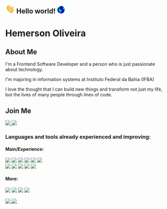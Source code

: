 ## <img src="https://github.com/hemerson-git/hemerson-git/blob/master/assets/Hi.gif" height="29px"> Hello world!&nbsp;<img src="https://github.com/hemerson-git/hemerson-git/blob/master/assets/Earth.gif" height="24px">

# Hemerson Oliveira

<!--
**hemerson-git/hemerson-git** is a ✨ _special_ ✨ repository because its `README.md` (this file) appears on your GitHub profile.

Here are some ideas to get you started:

- 🔭 I’m currently working on ...
- 🌱 I’m currently learning ...
- 👯 I’m looking to collaborate on ...
- 🤔 I’m looking for help with ...
- 💬 Ask me about ...
- 📫 How to reach me: ...
- 😄 Pronouns: ...
- ⚡ Fun fact: ...
-->

## About Me

I'm a Frontend Software Developer and a person who is just passionate about technology.

I'm majoring in information systems at Instituto Federal da Bahia (IFBA)

I love the thought that I can build new things and transform not just my life, but the lives of many people through lines of code.

## Join Me

<a href="https://www.linkedin.com/in/hemerson-silva-869137186/" target="_blank">
  <img height="25" src="https://img.shields.io/badge/LinkedIn-0077B5?style=for-the-badge&logo=linkedin&logoColor=white" />
</a>

<a href="mailto:hemersondev@gmail.com">
  <img height="25" src="https://img.shields.io/badge/Gmail-D14836?style=for-the-badge&logo=gmail&logoColor=white" />
</a>

### Languages and tools already experienced and improving:

#### Main/Experience: 

<img height="25" src="https://img.shields.io/badge/TypeScript-007ACC?style=for-the-badge&logo=typescript&logoColor=white"> </img>
<img height="25" src="https://img.shields.io/badge/React-20232A?style=for-the-badge&logo=react&logoColor=61DAFB"> </img>
<img height="25" src="https://img.shields.io/badge/React_Native-20232A?style=for-the-badge&logo=react&logoColor=61DAFB"> </img>
<img height="25" src="https://img.shields.io/badge/Tailwind_CSS-38B2AC?style=for-the-badge&logo=tailwind-css&logoColor=white" /></img>
<img height="25" src="https://img.shields.io/badge/JavaScript-323330?style=for-the-badge&logo=javascript&logoColor=F7DF1E"> </img>
<img height="25" src="https://img.shields.io/badge/Sass-CC6699?style=for-the-badge&logo=sass&logoColor=white"> </img> <br />
<img height="25" src="https://img.shields.io/badge/Bootstrap-563D7C?style=for-the-badge&logo=bootstrap&logoColor=white"> </img>
<img height="25" src="https://img.shields.io/badge/Git-F05032?style=for-the-badge&logo=git&logoColor=white"> </img>
<img height="25" src="https://img.shields.io/badge/HTML5-E34F26?style=for-the-badge&logo=html5&logoColor=white"></img>
<img height="25" src="https://img.shields.io/badge/CSS3-1572B6?style=for-the-badge&logo=css3&logoColor=white"></img>
<img height="25" src="https://img.shields.io/badge/jQuery-0769AD?style=for-the-badge&logo=jquery&logoColor=white"> </img>

#### More:

<img height="25" src="https://img.shields.io/badge/Node.js-43853D?style=for-the-badge&logo=node.js&logoColor=white"> </img>
<img height="25" src="https://img.shields.io/badge/GraphQl-E10098?style=for-the-badge&logo=graphql&logoColor=white"/>
<img height="25" src="https://img.shields.io/badge/MySQL-00000F?style=for-the-badge&logo=mysql&logoColor=white"> </img>
<img height="25" src="https://img.shields.io/badge/Docker-2CA5E0?style=for-the-badge&logo=docker&logoColor=white"></img>
 
<a href="https://github.com/hemerson-git">
  <img height="180em" align="center"  src="https://github-readme-stats.vercel.app/api?username=hemerson-git&count_private=true&show_icons=true&theme=omni&hide_border=false&include_all_commits=true&layout=compact&)" />
</a>

<a href="https://github.com/hemerson-git">
  <img height="180em" align="center" src="https://github-readme-stats.vercel.app/api/top-langs/?username=hemerson-git&langs_count=8&layout=compact&theme=omni&hide_border=false&include_all_commits=true&count_private=true&)" />
</a>

<!--
// ![Snake animation](https://github.com/hemerson-git/hemerson-git/blob/output/github-contribution-grid-snake.svg)
-->
